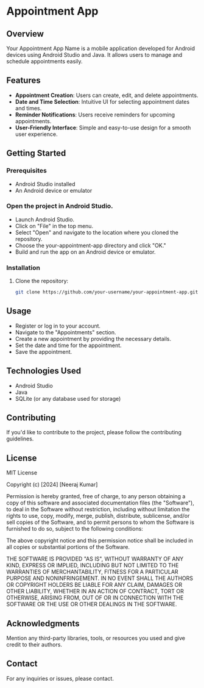#  Appointment App 

## Overview

Your Appointment App Name is a mobile application developed for Android devices using Android Studio and Java. It allows users to manage and schedule appointments easily.

## Features


- **Appointment Creation**: Users can create, edit, and delete appointments.
- **Date and Time Selection**: Intuitive UI for selecting appointment dates and times.
- **Reminder Notifications**: Users receive reminders for upcoming appointments.
- **User-Friendly Interface**: Simple and easy-to-use design for a smooth user experience.

## Getting Started

### Prerequisites

- Android Studio installed
- An Android device or emulator

### Open the project in Android Studio.

- Launch Android Studio.
- Click on "File" in the top menu.
- Select "Open" and navigate to the location where you cloned the repository.
- Choose the your-appointment-app directory and click "OK."
- Build and run the app on an Android device or emulator.

### Installation

1. Clone the repository:
   ```bash
   git clone https://github.com/your-username/your-appointment-app.git
   
   ```




## Usage
- Register or log in to your account.
- Navigate to the "Appointments" section.
- Create a new appointment by providing the necessary details.
- Set the date and time for the appointment.
- Save the appointment.
## Technologies Used
- Android Studio
- Java
- SQLite (or any database used for storage)
## Contributing
If you'd like to contribute to the project, please follow the contributing guidelines.

## License
MIT License

Copyright (c) [2024] [Neeraj Kumar]

Permission is hereby granted, free of charge, to any person obtaining a copy of this software and associated documentation files (the "Software"), to deal in the Software without restriction, including without limitation the rights to use, copy, modify, merge, publish, distribute, sublicense, and/or sell copies of the Software, and to permit persons to whom the Software is furnished to do so, subject to the following conditions:

The above copyright notice and this permission notice shall be included in all copies or substantial portions of the Software.

THE SOFTWARE IS PROVIDED "AS IS", WITHOUT WARRANTY OF ANY KIND, EXPRESS OR IMPLIED, INCLUDING BUT NOT LIMITED TO THE WARRANTIES OF MERCHANTABILITY, FITNESS FOR A PARTICULAR PURPOSE AND NONINFRINGEMENT. IN NO EVENT SHALL THE AUTHORS OR COPYRIGHT HOLDERS BE LIABLE FOR ANY CLAIM, DAMAGES OR OTHER LIABILITY, WHETHER IN AN ACTION OF CONTRACT, TORT OR OTHERWISE, ARISING FROM, OUT OF OR IN CONNECTION WITH THE SOFTWARE OR THE USE OR OTHER DEALINGS IN THE SOFTWARE.

## Acknowledgments
Mention any third-party libraries, tools, or resources you used and give credit to their authors.
## Contact
For any inquiries or issues, please contact.
